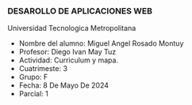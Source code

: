 ### DESAROLLO DE APLICACIONES WEB
<P>
Universidad Tecnologica Metropolitana
</P>

- Nombre del alumno: Miguel Angel Rosado Montuy
- Profesor: Diego Ivan May Tuz
- Actividad:  Curriculum y mapa.
- Cuatrimeste: 3
- Grupo: F
- Fecha: 8 De Mayo De 2024
- Parcial: 1

